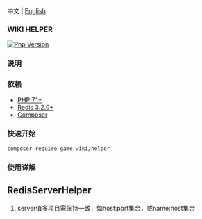 中文 | [English](./README.md)

### WIKI HELPER

[![Php Version](https://img.shields.io/badge/php-%3E=7.1-brightgreen.svg?maxAge=2592000)](https://secure.php.net/)

### 说明


### 依赖

- [PHP 7.1+](https://github.com/php/php-src/releases)
- [Redis 3.2.0+](https://pecl.php.net/package/redis)
- [Composer](https://getcomposer.org/)

### 快速开始
```
composer require game-wiki/helper
```

### 使用详解

## RedisServerHelper
   1. server值多项目需保持一致，如host:port集合，或name:host集合